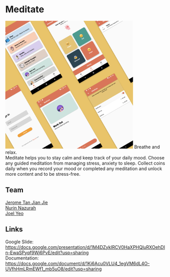 # Meditate
<img src="images/readme.png" width="400">
Breathe and relax. <br />
Meditate helps you to stay calm and keep track of your daily mood. Choose any guided meditation from managing stress, anxiety to sleep. Collect coins daily when you record your mood or completed any meditation and unlock more content and to be stress-free.

## Team
[Jerome Tan Jian Jie](https://github.com/JeromeTan1029) <br />
[Nurin Nazurah](https://github.com/nurinnazurah)        <br />
[Joel Yeo](https://github.com/joelchunsheng)            <br />

## Links
Google Slide:<br />
https://docs.google.com/presentation/d/1M4DZykIRCV0HaXPHQluRXOehDln-EwaSPyqf9Wj6PvE/edit?usp=sharing<br />
Documentation:<br />
https://docs.google.com/document/d/1Kj6Acu0VLU4_1egVM6dL4O-UVfhHmLRmEWf1_mb5uO8/edit?usp=sharing<br />
